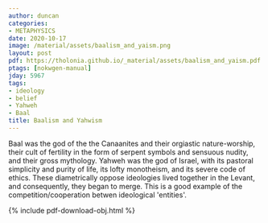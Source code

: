 ```yaml
---
author: duncan
categories:
- METAPHYSICS
date: 2020-10-17
image: /material/assets/baalism_and_yaism.png
layout: post
pdf: https://tholonia.github.io/_material/assets/baalism_and_yaism.pdf
ptags: [nokwgen-manual]
jday: 5967
tags:
- ideology
- belief
- Yahweh
- Baal
title: Baalism and Yahwism
---
```


Baal was the god of the the Canaanites and their orgiastic nature-worship, their cult of fertility in the form of serpent symbols and sensuous nudity, and their gross mythology.  Yahweh was the god of Israel, with its pastoral simplicity and purity of life, its lofty monotheism, and its severe code of ethics.  These diametrically oppose ideologies lived together in the Levant, and consequently, they began to merge.  This is a good example of the competition/cooperation betwen ideological 'entities'.

<!--more-->

{% include pdf-download-obj.html %}

